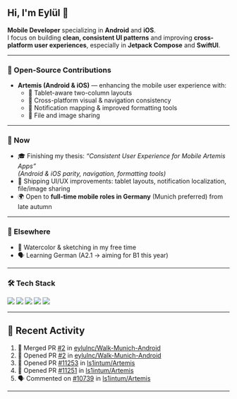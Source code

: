 ## Hi, I'm Eylül 👋

**Mobile Developer** specializing in **Android** and **iOS**.  
I focus on building **clean, consistent UI patterns** and improving **cross-platform user experiences**, especially in **Jetpack Compose** and **SwiftUI**.

---

### 💼 Open-Source Contributions
- **Artemis (Android & iOS)** — enhancing the mobile user experience with:
  - 📱 Tablet-aware two-column layouts  
  - 🎨 Cross-platform visual & navigation consistency  
  - 🔔 Notification mapping & improved formatting tools  
  - 📎 File and image sharing

---

### 🎯 Now
- 🎓 Finishing my thesis: *“Consistent User Experience for Mobile Artemis Apps”*  
  _(Android & iOS parity, navigation, formatting tools)_
- 🚀 Shipping UI/UX improvements: tablet layouts, notification localization, file/image sharing
- 🌍 Open to **full-time mobile roles in Germany** (Munich preferred) from late autumn

---

### 🌱 Elsewhere
- 🎨 Watercolor & sketching in my free time  
- 🗣 Learning German (A2.1 → aiming for B1 this year)

---

### 🛠 Tech Stack
<p>
  <img src="https://img.shields.io/badge/Kotlin-7F52FF?style=for-the-badge&logo=kotlin&logoColor=white" />
  <img src="https://img.shields.io/badge/Jetpack%20Compose-3DDC84?style=for-the-badge&logo=android&logoColor=white" />
  <img src="https://img.shields.io/badge/Swift-FA7343?style=for-the-badge&logo=swift&logoColor=white" />
  <img src="https://img.shields.io/badge/SwiftUI-1575F9?style=for-the-badge&logo=swift&logoColor=white" />
  <img src="https://img.shields.io/badge/Angular-DD0031?style=for-the-badge&logo=angular&logoColor=white" />
</p>

---

<!-- Optional GitHub Stats (commented out) -->
<!--
<p align="left">
  <img height="170" src="https://github-readme-stats.vercel.app/api?username=eylulnc&show_icons=true&theme=swift" />
</p>
-->

## 📌 Recent Activity
<!--START_SECTION:activity-->
1. 🎉 Merged PR [#2](https://github.com/eylulnc/Walk-Munich-Android/pull/2) in [eylulnc/Walk-Munich-Android](https://github.com/eylulnc/Walk-Munich-Android)
2. 💪 Opened PR [#2](https://github.com/eylulnc/Walk-Munich-Android/pull/2) in [eylulnc/Walk-Munich-Android](https://github.com/eylulnc/Walk-Munich-Android)
3. 💪 Opened PR [#11253](https://github.com/ls1intum/Artemis/pull/11253) in [ls1intum/Artemis](https://github.com/ls1intum/Artemis)
4. 💪 Opened PR [#11251](https://github.com/ls1intum/Artemis/pull/11251) in [ls1intum/Artemis](https://github.com/ls1intum/Artemis)
5. 🗣 Commented on [#10739](https://github.com/ls1intum/Artemis/pull/10739#issuecomment-3149653120) in [ls1intum/Artemis](https://github.com/ls1intum/Artemis)
<!--END_SECTION:activity-->

---

